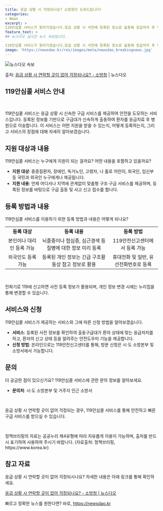 ```yaml
---
title: 응급 상황 시 걱정되나요? 소방청이 도와드립니다!
categories:
- News
excerpt: >
119안심콜 서비스가 찾아가겠습니다.응급 상황 시 사전에 등록된 장소로 출동해 응급처치 후 병원으로 이송합니…
feature_text: >
## 뉴스다오 실시간 뉴스 속보입니다.

119안심콜 서비스가 찾아가겠습니다.응급 상황 시 사전에 등록된 장소로 출동해 응급처치 후 병원으로 이송합니…
image: 'https://newsdao.kr/res/images/meta/newsdao_breakingnews.jpg'
---
```


![뉴스다오 속보](https://newsdao.kr/res/images/meta/newsdao_breakingnews.jpg)

<p>출처: <a href="https://newsdao.kr/2735" rel="dofollow">응급 상황 시 연락할 곳이 없어 걱정되나요? - 소방청</a> | 뉴스다오</p>

<h2 data-ke-size="size26">119안심콜 서비스 안내</h2>
<p data-ke-size="size16">&nbsp;</p>
119안심콜 서비스는 응급 상황 시 신속한 구급 서비스를 제공하여 안전을 도모하는 서비스입니다. 등록된 정보를 기반으로 구급대가 신속하게 출동하여 환자를 응급치료 후 병원으로 이송합니다. 이 서비스는 어떤 지원을 받을 수 있는지, 어떻게 등록하는지, 그리고 서비스의 장점에 대해 자세히 알아보겠습니다.

<h2 data-ke-size="size24">지원 대상과 내용</h2>
<p data-ke-size="size16">119안심콜 서비스는 누구에게 지원이 되는 걸까요? 어떤 내용을 포함하고 있을까요?</p>

<ul>
  <li><b>지원 대상</b>: 중증질환자, 장애인, 독거노인, 고령자, 나 홀로 어린이, 외국인, 임신부 등 국민과 외국인 누구에게나 제공됩니다.</li>
  <li><b>지원 내용</b>: 언제 어디서나 지역에 관계없이 맞춤형 구조·구급 서비스를 제공하며, 등록된 정보를 바탕으로 구급 출동 및 사고 신고 접수를 합니다.</li>
</ul>

<h2 data-ke-size="size24">등록 방법과 내용</h2>
<p data-ke-size="size16">119안심콜 서비스를 이용하기 위한 등록 방법과 내용은 어떻게 되나요?</p>

<table>
  <tr>
    <td style="text-align: center; height: 17px;"><b>등록 대상</b></td>
    <td style="text-align: center; height: 17px;"><b>등록 내용</b></td>
    <td style="text-align: center; height: 17px;"><b>등록 방법</b></td>
  </tr>
  <tr>
    <td style="text-align: center; height: 17px;">본인이나 대리인 등록 가능</td>
    <td style="text-align: center; height: 17px;">뇌졸중이나 협심증, 심근경색 등 질병에 대한 정보 미리 등록</td>
    <td style="text-align: center; height: 17px;">119안전신고센터에서 등록 가능</td>
  </tr>
  <tr>
    <td style="text-align: center; height: 17px;">외국인도 등록 가능</td>
    <td style="text-align: center; height: 17px;">등록된 개인 정보는 긴급 구조활동상 참고 정보로 활용</td>
    <td style="text-align: center; height: 17px;">휴대전화 및 일반, 유선전화번호로 등록</td>
  </tr>
</table>

<p data-ke-size="size16">&nbsp;</p>
<p data-ke-size="size16">전화기로 119에 신고하면 사전 등록 정보가 활용되며, 개인 정보 변경 시에는 누리집을 통해 변경할 수 있습니다.</p>

<h2 data-ke-size="size24">서비스와 신청</h2>
<p data-ke-size="size16">119안심콜 서비스가 제공하는 서비스와 그에 따른 신청 방법을 알아보겠습니다.</p>

<ul>
  <li><b>서비스</b>: 등록된 사전 정보를 확인하여 출동구급대가 환자 상태에 맞는 응급처치를 하고, 환자의 신고 상태 등을 알려주는 안전도우미 기능을 제공합니다.</li>
  <li><b>신청 방법</b>: 온라인으로는 119안전신고센터를 통해, 방문 신청은 시·도 소방본부 및 소방서에서 가능합니다.</li>
</ul>

<h2 data-ke-size="size24">문의</h2>
<p data-ke-size="size16">더 궁금한 점이 있으신가요? 119안심콜 서비스에 관한 문의 정보를 알아보세요.</p>

<ul>
  <li><b>문의처</b>: 시·도 소방본부 및 거주지 인근 소방서</li>
</ul>

<p data-ke-size="size16">&nbsp;</p>
<p data-ke-size="size16">응급 상황 시 연락할 곳이 없어 걱정되는 경우, 119안심콜 서비스를 통해 안전하고 빠른 구급 서비스를 받으실 수 있습니다.</p>
<p data-ke-size="size16">&nbsp;</p>
<footer>정책브리핑의 자료는 공공누리 제4유형에 따라 자유롭게 이용이 가능하며, 출처를 반드시 표기하여 사용하여 주시기 바랍니다. (자료출처: 정책브리핑, https://www.korea.kr)</footer>
<h2 data-ke-size="size26">참고 자료</h2>
<p data-ke-size="size16">응급 상황 시 연락할 곳이 없어 걱정되시나요? 자세한 내용은 아래 링크를 통해 확인하세요.</p>
<a href="https://newsdao.kr/2735">응급 상황 시 연락할 곳이 없어 걱정되나요? - 소방청 | 뉴스다오</a> 

빠르고 정확한 뉴스를 원한다면? 바로, <a href="https://newsdao.kr" rel="dofollow">https://newsdao.kr</a>


    
